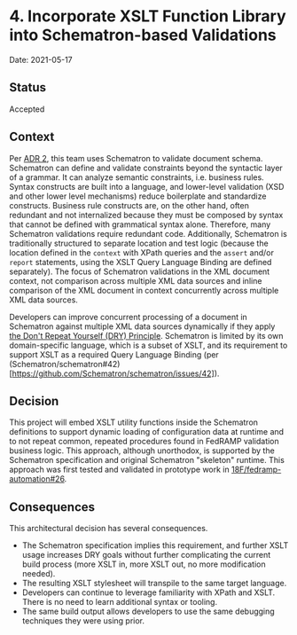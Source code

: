 # 4. Incorporate XSLT Function Library into Schematron-based Validations

Date: 2021-05-17

## Status

Accepted

## Context

Per [ADR 2](docs/adr/0002-xml-schematron-usage.md), this team uses Schematron to validate document schema. Schematron can define and validate constraints beyond the syntactic layer of a grammar. It can analyze semantic constraints, i.e. business rules. Syntax constructs are built into a language, and lower-level validation (XSD and other lower level mechanisms) reduce boilerplate and standardize constructs. Business rule constructs are, on the other hand, often redundant and not internalized because they must be composed by syntax that cannot be defined with grammatical syntax alone. Therefore, many Schematron validations require redundant code. Additionally, Schematron is traditionally structured to separate location and test logic (because the location defined in the `context` with XPath queries and the `assert` and/or `report` statements, using the XSLT Query Language Binding are defined separately). The focus of Schematron validations in the XML document context, not comparison across multiple XML data sources and inline comparison of the XML document in context concurrently across multiple XML data sources.

Developers can improve concurrent processing of a document in Schematron against multiple XML data sources dynamically if they apply [the Don't Repeat Yourself (DRY) Principle](https://en.wikipedia.org/wiki/Don%27t_repeat_yourself). Schematron is limited by its own domain-specific language, which is a subset of XSLT, and its requirement to support XSLT as a required Query Language Binding (per (Schematron/schematron#42)[https://github.com/Schematron/schematron/issues/42]).

## Decision

This project will embed XSLT utility functions inside the Schematron definitions to support dynamic loading of configuration data at runtime and to not repeat common, repeated procedures found in FedRAMP validation business logic. This approach, although unorthodox, is supported by the Schematron specification and original Schematron "skeleton" runtime. This approach was first tested and validated in prototype work in [18F/fedramp-automation#26](https://github.com/18F/fedramp-automation/pull/26).
## Consequences

This architectural decision has several consequences.

- The Schematron specification implies this requirement, and further XSLT usage increases DRY goals without further complicating the current build process (more XSLT in, more XSLT out, no more modification needed).
- The resulting XSLT stylesheet will transpile to the same target language.
- Developers can continue to leverage familiarity with XPath and XSLT. There is no need to learn additional syntax or tooling.
- The same build output allows developers to use the same debugging techniques they were using prior.